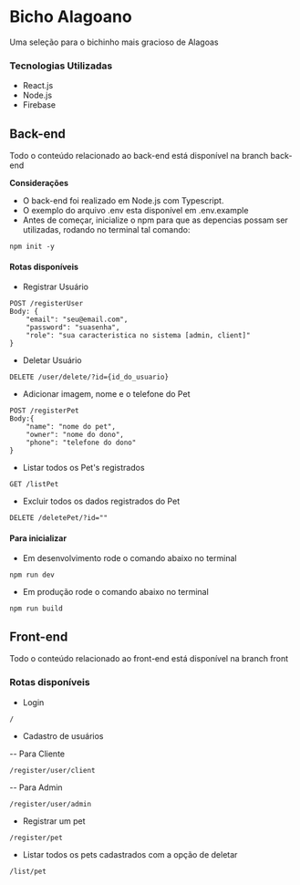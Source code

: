 # Bicho Alagoano
Uma seleção para o bichinho mais gracioso de Alagoas

### Tecnologias Utilizadas

- React.js
- Node.js
- Firebase

## Back-end
Todo o conteúdo relacionado ao back-end está disponível na branch back-end

**Considerações**
- O back-end foi realizado em Node.js com Typescript.
- O exemplo do arquivo .env esta disponível em .env.example
- Antes de começar, inicialize o npm para que as depencias possam ser utilizadas, rodando no terminal tal comando:
`````
npm init -y
`````

#### Rotas disponíveis
 
- Registrar Usuário 
`````
POST /registerUser
Body: {
    "email": "seu@email.com",
    "password": "suasenha",
    "role": "sua caracteristica no sistema [admin, client]"
}
`````

- Deletar Usuário
`````
DELETE /user/delete/?id={id_do_usuario}
`````

- Adicionar imagem, nome e o telefone do Pet
`````
POST /registerPet
Body:{
    "name": "nome do pet",
    "owner": "nome do dono",
    "phone": "telefone do dono"
}
`````

- Listar todos os Pet's registrados
`````
GET /listPet
`````

- Excluir todos os dados registrados do Pet
`````
DELETE /deletePet/?id=""
`````

#### Para inicializar

- Em desenvolvimento rode o comando abaixo no terminal 
``````
npm run dev
``````

- Em produção rode o comando abaixo no terminal
``````
npm run build
``````

## Front-end
Todo o conteúdo relacionado ao front-end está disponível na branch front

### Rotas disponíveis

- Login
````````
/
````````

- Cadastro de usuários

-- Para Cliente
``````
/register/user/client
``````

-- Para Admin
```````
/register/user/admin
```````

- Registrar um pet
```````
/register/pet
```````

- Listar todos os pets cadastrados com a opção de deletar
```````
/list/pet
```````
